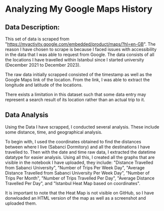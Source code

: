 # Analyzing My Google Maps History

## Data Description:
This set of data is scraped from "https://myactivity.google.com/embedded/product/maps/?hl=en-GB". The reason I have chosen to scrape is because I faced issues with accessibility in the data that I was able to request from Google. The data consists of all the locations I have travelled within Istanbul since I started university (December 2021 to December 2023).

The raw data initially scrapped consisted of the timestamp as well as the Google Maps link of the location. From the link, I was able to extract the longitude and latitude of the locations.

There exists a limitation in this dataset such that some data entry may represent a search result of its location rather than an actual trip to it.


## Data Analysis
Using the Data I have scrapped, I conducted several analysis. These include some distance, time, and geographical analysis.

To begin with, I used the coordinates obtained to find the distances between where I live (Sabanci Dormitory) and all the destinations I have travelled to. Then with the date and time raw data, I extracted the datetime datatype for easier analysis. Using all this, I created all the graphs that are visible in the notebook I have uploaded, they include: "Distance Travelled from Sabanci University", "Number of Trips Per Week Day", "Average Distance Travelled from Sabanci University Per Week Day", "Number of Trips Per Month", "Number of Trips Travelled Per Day", "Average Distance Travelled Per Day", and "Istanbul Heat Map based on coordinates".

It is important to note that the Heat Map is not visible on GitHub, so I have donwloaded an HTML version of the map as well as a screenshot and uploaded them.
